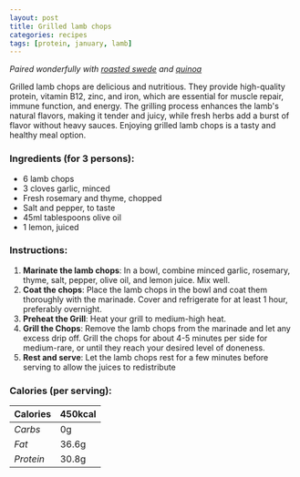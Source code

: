 ```yaml
---
layout: post
title: Grilled lamb chops
categories: recipes
tags: [protein, january, lamb]
---
```


*Paired wonderfully with <a href="/recipes/roasted-swede">roasted swede</a> and <a href="/recipes/quinoa">quinoa</a>*

Grilled lamb chops are delicious and nutritious. They provide high-quality protein, vitamin B12, zinc, and iron, which are essential for muscle repair, immune function, and energy. The grilling process enhances the lamb's natural flavors, making it tender and juicy, while fresh herbs add a burst of flavor without heavy sauces. Enjoying grilled lamb chops is a tasty and healthy meal option.

### Ingredients (for 3 persons):
- 6 lamb chops
- 3 cloves garlic, minced
- Fresh rosemary and thyme, chopped
- Salt and pepper, to taste
- 45ml tablespoons olive oil
- 1 lemon, juiced

### Instructions:
1. **Marinate the lamb chops**: In a bowl, combine minced garlic, rosemary, thyme, salt, pepper, olive oil, and lemon juice. Mix well.
2. **Coat the chops**: Place the lamb chops in the bowl and coat them thoroughly with the marinade. Cover and refrigerate for at least 1 hour, preferably overnight.
3. **Preheat the Grill**: Heat your grill to medium-high heat.
4. **Grill the Chops**: Remove the lamb chops from the marinade and let any excess drip off. Grill the chops for about 4-5 minutes per side for medium-rare, or until they reach your desired level of doneness.
5. **Rest and serve**: Let the lamb chops rest for a few minutes before serving to allow the juices to redistribute

### Calories (per serving):

| **Calories** | 450kcal |
| ----------- | ----------- |
| *Carbs* | 0g |
| *Fat* | 36.6g |
| *Protein* | 30.8g |